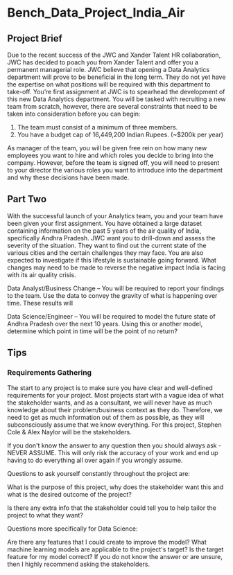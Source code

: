# Bench_Data_Project_India_Air

## Project Brief

Due to the recent success of the JWC and Xander Talent HR collaboration, JWC has decided to poach you from Xander Talent and offer you a permanent managerial role. JWC believe that opening a Data Analytics department will prove to be beneficial in the long term. They do not yet have the expertise on what positions will be required with this department to take-off. You’re first assignment at JWC is to spearhead the development of this new Data Analytics department. You will be tasked with recruiting a new team from scratch, however, there are several constraints that need to be taken into consideration before you can begin:
1.	The team must consist of a minimum of three members.
2.	You have a budget cap of 16,449,200 Indian Rupees. (~$200k per year) 

As manager of the team, you will be given free rein on how many new employees you want to hire and which roles you decide to bring into the company. However, before the team is signed off, you will need to present to your director the various roles you want to introduce into the department and why these decisions have been made. 

## Part Two

With the successful launch of your Analytics team, you and your team have been given your first assignment. You have obtained a large dataset containing information on the past 5 years of the air quality of India, specifically Andhra Pradesh. JWC want you to drill-down and assess the severity of the situation. They want to find out the current state of the various cities and the certain challenges they may face. You are also expected to investigate if this lifestyle is sustainable going forward. What changes may need to be made to reverse the negative impact India is facing with its air quality crisis.

Data Analyst/Business Change – You will be required to report your findings to the team. Use the data to convey the gravity of what is happening over time. These results will 

Data Science/Engineer – You will be required to model the future state of Andhra Pradesh over the next 10 years. Using this or another model, determine which point in time will be the point of no return? 

## Tips
### Requirements Gathering
The start to any project is to make sure you have clear and well-defined requirements for your project. Most projects start with a vague idea of what the stakeholder wants, and as a consultant, we will never have as much knowledge about their problem/business context as they do. Therefore, we need to get as much information out of them as possible, as they will subconsciously assume that we know everything. 
For this project, Stephen Cole & Alex Naylor will be the stakeholders.

If you don't know the answer to any question then you should always ask - NEVER ASSUME. This will only risk the accuracy of your work and end up having to do everything all over again if you wrongly assume.

Questions to ask yourself constantly throughout the project are:

What is the purpose of this project, why does the stakeholder want this and what is the desired outcome of the project?

Is there any extra info that the stakeholder could tell you to help tailor the project to what they want?

Questions more specifically for Data Science:

Are there any features that I could create to improve the model?
What machine learning models are applicable to the project's target?
Is the target feature for my model correct?
If you do not know the answer or are unsure, then I highly recommend asking the stakeholders.
